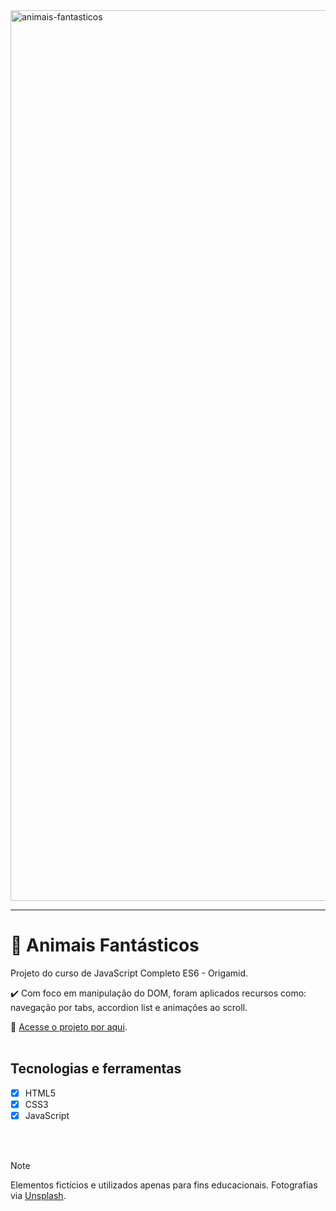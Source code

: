 <img width="1425" alt="animais-fantasticos" src="https://github.com/brunacdp/animais-fantasticos/assets/126818470/66c7892c-8a7e-4b4b-9f19-883c9fe56cf3">
<hr>

# :fox_face: Animais Fantásticos

Projeto do curso de JavaScript Completo ES6 - Origamid.

:heavy_check_mark: Com foco em manipulação do DOM, foram aplicados recursos como: navegação por tabs, accordion list e animações ao scroll.

  :link: [Acesse o projeto por aqui](brunacdp.github.io/animais-fantasticos/).
  <br>
  <br>

## Tecnologias e ferramentas

- [X] HTML5
- [X] CSS3
- [X] JavaScript
<br>
<br>

> [!NOTE]
> Elementos fictícios e utilizados apenas para fins educacionais. Fotografias via [Unsplash](https://unsplash.com/pt-br).
